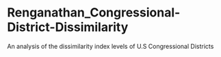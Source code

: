 # Renganathan_Congressional-District-Dissimilarity
An analysis of the dissimilarity index levels of U.S Congressional Districts
